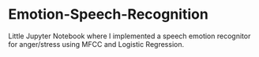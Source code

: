 # Emotion-Speech-Recognition

Little Jupyter Notebook where I implemented a speech emotion recognitor for anger/stress using MFCC and Logistic Regression.
